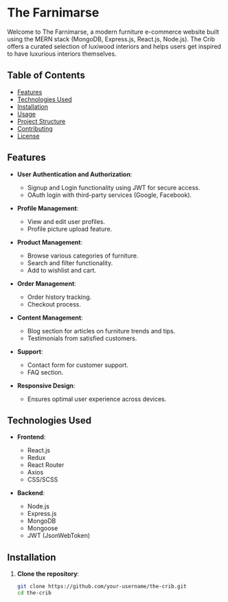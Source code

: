 # The Farnimarse

Welcome to The Farnimarse, a modern furniture e-commerce website built using the MERN stack (MongoDB, Express.js, React.js, Node.js). The Crib offers a curated selection of luxiwood interiors and helps users get inspired to have luxurious interiors themselves.

## Table of Contents

- [Features](#feature)
- [Technologies Used](#technologies-used)
- [Installation](#installation)
- [Usage](#usage)
- [Project Structure](#project-structure)
- [Contributing](#contributing)
- [License](#license)

## Features

- **User Authentication and Authorization**:

  - Signup and Login functionality using JWT for secure access.
  - OAuth login with third-party services (Google, Facebook).
- **Profile Management**:

  - View and edit user profiles.
  - Profile picture upload feature.
- **Product Management**:

  - Browse various categories of furniture.
  - Search and filter functionality.
  - Add to wishlist and cart.
- **Order Management**:

  - Order history tracking.
  - Checkout process.
- **Content Management**:

  - Blog section for articles on furniture trends and tips.
  - Testimonials from satisfied customers.
- **Support**:

  - Contact form for customer support.
  - FAQ section.
- **Responsive Design**:

  - Ensures optimal user experience across devices.

## Technologies Used

- **Frontend**:

  - React.js
  - Redux
  - React Router
  - Axios
  - CSS/SCSS
- **Backend**:

  - Node.js
  - Express.js
  - MongoDB
  - Mongoose
  - JWT (JsonWebToken)

## Installation

1. **Clone the repository**:
   ```bash
   git clone https://github.com/your-username/the-crib.git
   cd the-crib
   ```
